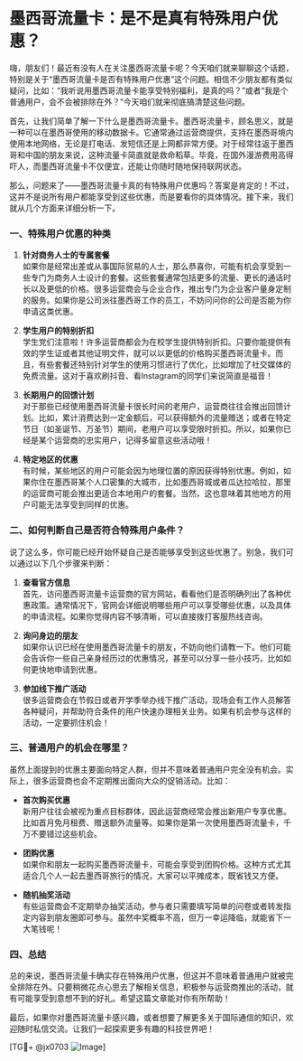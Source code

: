 # 墨西哥流量卡：是不是真有特殊用户优惠？

嗨，朋友们！最近有没有人在关注墨西哥流量卡呢？今天咱们就来聊聊这个话题，特别是关于“墨西哥流量卡是否有特殊用户优惠”这个问题。相信不少朋友都有类似疑问，比如：“我听说用墨西哥流量卡能享受特别福利，是真的吗？”或者“我是个普通用户，会不会被排除在外？”今天咱们就来彻底搞清楚这些问题。

首先，让我们简单了解一下什么是墨西哥流量卡。墨西哥流量卡，顾名思义，就是一种可以在墨西哥使用的移动数据卡。它通常通过运营商提供，支持在墨西哥境内使用本地网络，无论是打电话、发短信还是上网都非常方便。对于经常往返于墨西哥和中国的朋友来说，这种流量卡简直就是救命稻草。毕竟，在国外漫游费用高得吓人，而墨西哥流量卡不仅便宜，还能让你随时随地保持联网状态。

那么，问题来了——墨西哥流量卡真的有特殊用户优惠吗？答案是肯定的！不过，这并不是说所有用户都能享受到这些优惠，而是要看你的具体情况。接下来，我们就从几个方面来详细分析一下。

### 一、特殊用户优惠的种类

1. **针对商务人士的专属套餐**  
   如果你是经常出差或从事国际贸易的人士，那么恭喜你，可能有机会享受到一些专门为商务人士设计的套餐。这些套餐通常包括更多的流量、更长的通话时长以及更低的价格。很多运营商会与企业合作，推出专门为企业客户量身定制的服务。如果你是公司派往墨西哥工作的员工，不妨问问你的公司是否能为你申请这类优惠。

2. **学生用户的特别折扣**  
   学生党们注意啦！许多运营商都会为在校学生提供特别折扣。只要你能提供有效的学生证或者其他证明文件，就可以以更低的价格购买墨西哥流量卡。而且，有些套餐还特别针对学生的使用习惯进行了优化，比如增加了社交媒体的免费流量。这对于喜欢刷抖音、看Instagram的同学们来说简直是福音！

3. **长期用户的回馈计划**  
   对于那些已经使用墨西哥流量卡很长时间的老用户，运营商往往会推出回馈计划。比如，累计消费达到一定金额后，可以获得额外的流量赠送；或者在特定节日（如圣诞节、万圣节）期间，老用户可以享受限时折扣。所以，如果你已经是某个运营商的忠实用户，记得多留意这些活动哦！

4. **特定地区的优惠**  
   有时候，某些地区的用户可能会因为地理位置的原因获得特别优惠。例如，如果你住在墨西哥某个人口密集的大城市，比如墨西哥城或者瓜达拉哈拉，那里的运营商可能会推出更适合本地用户的套餐。当然，这也意味着其他地方的用户可能无法享受到同样的优惠。

### 二、如何判断自己是否符合特殊用户条件？

说了这么多，你可能已经开始怀疑自己是否能够享受到这些优惠了。别急，我们可以通过以下几个步骤来判断：

1. **查看官方信息**  
   首先，访问墨西哥流量卡运营商的官方网站，看看他们是否明确列出了各种优惠政策。通常情况下，官网会详细说明哪些用户可以享受哪些优惠，以及具体的申请流程。如果你觉得内容不够清晰，可以直接拨打客服热线咨询。

2. **询问身边的朋友**  
   如果你认识已经在使用墨西哥流量卡的朋友，不妨向他们请教一下。他们可能会告诉你一些自己亲身经历过的优惠情况，甚至可以分享一些小技巧，比如如何更快地申请到优惠。

3. **参加线下推广活动**  
   很多运营商会在节假日或者开学季举办线下推广活动，现场会有工作人员解答各种疑问，并帮助符合条件的用户快速办理相关业务。如果有机会参与这样的活动，一定要抓住机会！

### 三、普通用户的机会在哪里？

虽然上面提到的优惠主要面向特定人群，但并不意味着普通用户完全没有机会。实际上，很多运营商也会不定期推出面向大众的促销活动。比如：

- **首次购买优惠**  
  新用户往往会被视为重点目标群体，因此运营商经常会推出新用户专享优惠。比如首月免月租费、赠送额外流量等。如果你是第一次使用墨西哥流量卡，千万不要错过这些机会。

- **团购优惠**  
  如果你和朋友一起购买墨西哥流量卡，可能会享受到团购价格。这种方式尤其适合几个人一起去墨西哥旅行的情况，大家可以平摊成本，既省钱又方便。

- **随机抽奖活动**  
  有些运营商会不定期举办抽奖活动，参与者只需要填写简单的问卷或者转发指定内容到朋友圈即可参与。虽然中奖概率不高，但万一幸运降临，就能省下一大笔钱呢！

### 四、总结

总的来说，墨西哥流量卡确实存在特殊用户优惠，但这并不意味着普通用户就被完全排除在外。只要稍微花点心思去了解相关信息，积极参与运营商推出的活动，就有可能享受到意想不到的好礼。希望这篇文章能对你有所帮助！

最后，如果你对墨西哥流量卡感兴趣，或者想要了解更多关于国际通信的知识，欢迎随时私信交流。让我们一起探索更多有趣的科技世界吧！

[TG💪+ @jx0703 ![Image](https://github.com/user-attachments/assets/dbca1d08-cadb-493c-b0ec-ad6f7a83f270)]